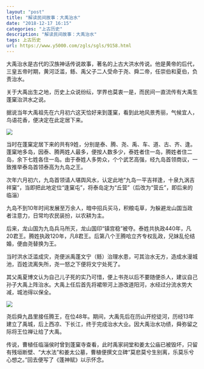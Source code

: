 ```yaml
---
layout: "post"
title: "解读民间故事：大禹治水"
date: "2018-12-17 16:15"
categories: "上古历史"
description: "解读民间故事：大禹治水"
tags: 上古历史
url: https://www.y5000.com/zgls/sgls/9158.html
---
```






大禹治水是古代的汉族神话传说故事，著名的上古大洪水传说。他是黄帝的后代，三皇五帝时期，黄河泛滥，鲧、禹父子二人受命于尧、舜二帝，任崇伯和夏伯，负责治水。

关于大禹出生之地，历史上众说纷纭，学界也莫衷一是，而民间一直流传有大禹生蓬窠治洪水之说。

据说当年大禹祖先在六月初六这天恰好来到蓬窠，看到此地风景秀丽，气候宜人，鸟语花香，便决定在此定居下来。

![](https://img.y5000.com/uploads/allimg/170104/8-1F104135K4402.jpg)

当时在蓬窠定居下来的共有9姓，分别是泰、腾、尧、禹、车、道、古、齐、逢。蓬窠地多岛，因泰、腾两姓人最多，便按人数多少，泰姓者住一岛，腾姓者住二岛，余下七姓各住一岛。由于泰姓人多势众，个个武艺高强，经九岛首领商议，一致推举泰岛首领泰高为九岛之王。

次年六月初六，九岛首领请人堪舆风水，认定此地“九岛一平吉祥逢，十泉九涡吉祥窠”，当即把此地定位“逢窠屯”，将泰岛定为“丘营”（后改为“营丘”，即后来的临淄）

九岛不到10年时间发展至万余人，暗中招兵买马，积粮屯草，为躲避龙山国当政者注意力，日常均农民装扮，以农耕为主。

后来，龙山国为九岛兵马所灭，龙山国印“镇宫稳”被夺。泰姓共执政440年，凡20君王。腾姓执政120年，凡8君王。后第八个王腾哈立齐专权乱政，兄妹乱伦结婚，便由尧替换为王。

当时洪水泛滥成灾，尧便派禹蓬文宁（鲧）治理水患，可其治水无方，造成水漫城池，百姓流离失所，尧一怒之下便将文宁处死了。

其父禹夏博文认为自己儿子死的实乃可惜，便上书尧以后不要随便杀人，建议自己孙子大禹上阵治水。大禹上任后首先将裙带河上游改道阳河，水经过分流水势大减，城池得以保全。

![](https://img.y5000.com/uploads/allimg/170104/140040HJ-0.jpg)

尧后舜九昌里接任腾王，在位48年。期间，大禹先后在历山开挖徒河，历经13年建立了禹城，后上西凉、下长江，终于完成治水大业。因大禹治水功绩，舜弥留之际将王位禅让给了大禹。

传说，曹植任临淄侯时曾到蓬窠寺查看，此时禹家祠堂和姜太公庙已被毁坏，只留有残垣断壁、“大水法”和姜太公墓，曹植便撰文立碑“莫悲莫兮生别离，乐莫乐兮心想之。”回去便写了《蓬神赋》以示怀念。
